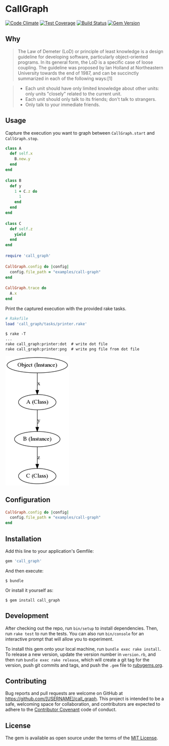 # CallGraph

[![Code Climate](https://codeclimate.com/github/jamesmoriarty/call-graph/badges/gpa.svg)](https://codeclimate.com/github/jamesmoriarty/call-graph) [![Test Coverage](https://codeclimate.com/github/jamesmoriarty/call-graph/badges/coverage.svg)](https://codeclimate.com/github/jamesmoriarty/call-graph/coverage) [![Build Status](https://travis-ci.org/jamesmoriarty/call-graph.svg?branch=master)](https://travis-ci.org/jamesmoriarty/call-graph) [![Gem Version](https://badge.fury.io/rb/call_graph.svg)](https://badge.fury.io/rb/call_graph)

## Why

> The Law of Demeter (LoD) or principle of least knowledge is a design guideline for developing software, particularly object-oriented  programs. In its general form, the LoD is a specific case of loose coupling. The guideline was proposed by Ian Holland at Northeastern  University towards the end of 1987, and can be succinctly summarized in each of the following ways:[1]

> - Each unit should have only limited knowledge about other units: only units "closely" related to the current unit.
> - Each unit should only talk to its friends; don't talk to strangers.
> - Only talk to your immediate friends.

## Usage

Capture the execution you want to graph between `CallGraph.start` and `CallGraph.stop`.

```ruby
class A
  def self.x
    B.new.y
  end
end

class B
  def y
    1 + C.z do
      1
    end
  end
end

class C
  def self.z
    yield
  end
end

require 'call_graph'

CallGraph.config do |config|
  config.file_path = "examples/call-graph"
end

CallGraph.trace do
  A.x
end
```

Print the captured execution with the provided rake tasks.

```ruby
# Rakefile
load 'call_graph/tasks/printer.rake'
```

```shell
$ rake -T
...
rake call_graph:printer:dot  # write dot file
rake call_graph:printer:png  # write png file from dot file
```

[![Example Graph](https://github.com/jamesmoriarty/call-graph/raw/master/examples/call-graph.png)](https://github.com/jamesmoriarty/call-graph/blob/master/examples/call-graph.png)


## Configuration

```ruby
CallGraph.config do |config|
  config.file_path = "examples/call-graph"
end
```

## Installation

Add this line to your application's Gemfile:

```ruby
gem 'call_graph'
```

And then execute:

```
$ bundle
```

Or install it yourself as:

```
$ gem install call_graph
```

## Development

After checking out the repo, run `bin/setup` to install dependencies. Then, run `rake test` to run the tests. You can also run `bin/console` for an interactive prompt that will allow you to experiment.

To install this gem onto your local machine, run `bundle exec rake install`. To release a new version, update the version number in `version.rb`, and then run `bundle exec rake release`, which will create a git tag for the version, push git commits and tags, and push the `.gem` file to [rubygems.org](https://rubygems.org).

## Contributing

Bug reports and pull requests are welcome on GitHub at <https://github.com/[USERNAME]/call_graph>. This project is intended to be a safe, welcoming space for collaboration, and contributors are expected to adhere to the [Contributor Covenant](http://contributor-covenant.org) code of conduct.

## License

The gem is available as open source under the terms of the [MIT License](http://opensource.org/licenses/MIT).
